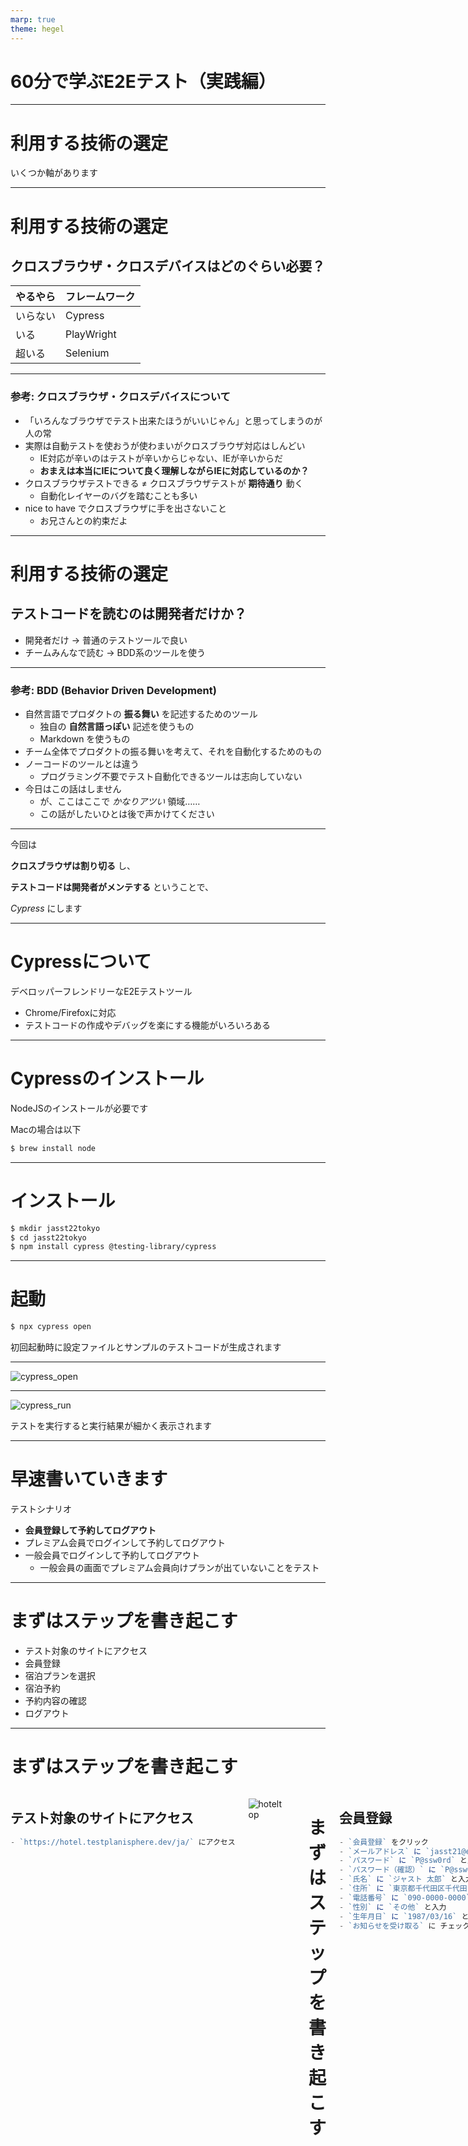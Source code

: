 ```yaml
---
marp: true
theme: hegel
---
```


# 60分で学ぶE2Eテスト（実践編）

---

# 利用する技術の選定

いくつか軸があります

---

# 利用する技術の選定

## クロスブラウザ・クロスデバイスはどのぐらい必要？

やるやら | フレームワーク
---|---
いらない | Cypress
いる | PlayWright
超いる | Selenium

---
### 参考: クロスブラウザ・クロスデバイスについて

- 「いろんなブラウザでテスト出来たほうがいいじゃん」と思ってしまうのが人の常
- 実際は自動テストを使おうが使わまいがクロスブラウザ対応はしんどい
  - IE対応が辛いのはテストが辛いからじゃない、IEが辛いからだ
  - **おまえは本当にIEについて良く理解しながらIEに対応しているのか？**
- クロスブラウザテストできる ≠ クロスブラウザテストが **期待通り** 動く
  - 自動化レイヤーのバグを踏むことも多い
- nice to have でクロスブラウザに手を出さないこと
  - お兄さんとの約束だよ

---

# 利用する技術の選定

## テストコードを読むのは開発者だけか？

- 開発者だけ → 普通のテストツールで良い
- チームみんなで読む → BDD系のツールを使う

---
### 参考: BDD (Behavior Driven Development)

- 自然言語でプロダクトの **振る舞い** を記述するためのツール
  - 独自の **自然言語っぽい** 記述を使うもの
  - Markdown を使うもの
- チーム全体でプロダクトの振る舞いを考えて、それを自動化するためのもの
- ノーコードのツールとは違う
  - プログラミング不要でテスト自動化できるツールは志向していない
- 今日はこの話はしません
  - が、ここはここで *かなりアツい* 領域……
  - この話がしたいひとは後で声かけてください

---

今回は

**クロスブラウザは割り切る** し、

**テストコードは開発者がメンテする** ということで、

*Cypress* にします

---

# Cypressについて

デベロッパーフレンドリーなE2Eテストツール

- Chrome/Firefoxに対応
- テストコードの作成やデバッグを楽にする機能がいろいろある

---

# Cypressのインストール

NodeJSのインストールが必要です

Macの場合は以下

```bash
$ brew install node
```

---

# インストール

```bash
$ mkdir jasst22tokyo
$ cd jasst22tokyo
$ npm install cypress @testing-library/cypress
```

---

# 起動

```bash
$ npx cypress open
```

初回起動時に設定ファイルとサンプルのテストコードが生成されます

---

![cypress_open](./images/cypress_open.png)

---

![cypress_run](./images/cypress_run.png)

テストを実行すると実行結果が細かく表示されます

---

# 早速書いていきます

テストシナリオ

- **会員登録して予約してログアウト**
- プレミアム会員でログインして予約してログアウト
- 一般会員でログインして予約してログアウト
  - 一般会員の画面でプレミアム会員向けプランが出ていないことをテスト

---

# まずはステップを書き起こす

- テスト対象のサイトにアクセス
- 会員登録
- 宿泊プランを選択
- 宿泊予約
- 予約内容の確認
- ログアウト

---

# まずはステップを書き起こす

<div class="columns">
<div>

## テスト対象のサイトにアクセス

```js
- `https://hotel.testplanisphere.dev/ja/` にアクセス
```

</div>
<div>

![hoteltop](images/hoteltop.png)

</div>

---

# まずはステップを書き起こす

<div class="columns">

<div>

## 会員登録

```js
- `会員登録` をクリック
- `メールアドレス` に `jasst21@example.com` と入力
- `パスワード` に `P@ssw0rd` と入力
- `パスワード（確認）` に `P@ssw0rd` と入力
- `氏名` に `ジャスト 太郎` と入力
- `住所` に `東京都千代田区千代田1-1-1` と入力
- `電話番号` に `090-0000-0000` と入力
- `性別` に `その他` と入力
- `生年月日` に `1987/03/16` と入力
- `お知らせを受け取る` に チェックを入れる
```

<!--
- `メニューバー` の `会員登録` をクリック
- `会員登録フォーム` の `メールアドレス` に `jasst21@example.com` と入力
- `会員登録フォーム` の `パスワード` に `P@ssw0rd` と入力
- `会員登録フォーム` の `パスワード（確認）` に `P@ssw0rd` と入力
- `会員登録フォーム` の `氏名` に `ジャスト 太郎` と入力
- `会員登録フォーム` の `住所` に `東京都千代田区千代田1-1-1` と入力
- `会員登録フォーム` の `電話番号` に `090-0000-0000` と入力
- `会員登録フォーム` の `性別` に `その他` と入力
- `会員登録フォーム` の `生年月日` に `1987/03/16` と入力
- `会員登録フォーム` の `お知らせを受け取る` に チェックを入れる
 -->

</div>
<div>

![register](images/register.png)

</div>
</div>

---

# まずはステップを書き起こす

<div class="columns">

<div>

## 宿泊プランの選択

```js
- `宿泊予約` をクリック
- `このプランで予約` をクリック
```

<!--
- `メニューバー` の `宿泊予約` をクリック
- `素泊まり` を含む `宿泊プラン` の
  `このプランで予約` をクリック
 -->

</div>
<div>

![select-plan](images/select-plan.png)

</div>

---

# まずはステップを書き起こす

<div class="columns">

<div>

## 宿泊予約

```js
- `宿泊日` に `2022/03/16` を入力
- `宿泊数` に `3` と入力
- `人数` に `2` と入力
- `朝食バイキング` にチェックを入れる
- `氏名` が `ジャスト 太郎` であることを確認
- `確認のご連絡` に `メールでのご連絡` を選択
- `ご要望・ご連絡事項等ありましたらご記入ください` に
  `朝食はお部屋まで\n持ってきてください` と入力
- `予約内容を確認する` をクリック
```

</div>
<div>

![reserve](images/reserve.png)

</div>
</div>

---

# まずはステップを書き起こす

<div class="columns">

<div>

## 予約内容の確認

```js
- `合計 5,500円（税込み）` と表示されていることを確認
- `素泊まり` と表示されていることを確認
- `期間` に `2022年2月9日 〜 2022年2月10日 1泊` と
  表示されていることを確認
- `人数` に `1名様` と表示されていることを確認
- `追加プラン` に `なし` と表示されていることを確認
- `人数` に `1名様` と表示されていることを確認
- `お名前` に `ジャスト 太郎` と表示されていることを確認
- `確認のご連絡` に `希望しない` と表示されていることを確認
- `ご要望・ご連絡事項等` に
  `朝食はお部屋まで\n持ってきてください` と
  表示されていることを確認
- `この内容で予約する` をクリック
- `予約を完了しました` と
  表示されていることを確認
- `閉じる` をクリック
```

</div>
<div>

![reserve-confirmation](images/reserve-confirmation.png)

</div>

---

# まずはステップを書き起こす

## ログアウト

```js
- `ログアウト` をクリック
- `ログアウト` が表示されていないことを確認
- `ログイン` が表示されていることを確認
```

<!--

- `メニューバー` の `ログアウト` をクリック
- `メニューバー` に `ログアウト` が表示されていないことを確認
- `メニューバー` に `ログイン` が表示されていることを確認 -->

---

# テストコードを書いてみよう


`smoke_test.js` を作成

```js
describe('スモークテスト', () => {
  it('会員登録して予約してログアウト', () => {
    // ここにテストコードを書いていきます
  })
})
```

---

# テストコードを書いてみよう

## テスト対象のサイトにアクセス

```js
cy.visit("https://hotel.testplanisphere.dev/ja/index.html");
```

ここは簡単ですね

---

# テストコードを書いてみよう


<div class="columns">

<div>

## 会員登録画面に遷移

```js
- `会員登録` をクリック
```

</div>
<div>

Cypressでは `contain()` を使って
特定の文字を含む要素を指定できる

```js
cy.contain('会員登録').click
```


</div>
</div>

---


# あいまいな指定を減らす

<div class="columns">
<div>

![](images/account-registration.png)

</div>
<div>

```js
- `会員登録` をクリック
```

- 「会員登録」という文字は2箇所
- どちらをクリックする？

</div>
</div>

---

# あいまいな指定を減らす

1. サイトの構造を使う
   1. `メニューバー` の中の `会員登録` をクリック
2. 要素のセマンティクスを使う
   1. `会員登録` リンクをクリック

併用することもできる

---

# サイトの構造を使ってテストを書く

`within` を使うと、「xxの中のyy」という構造を表現できる

```js
within('nav', () => {
  cy.contain('会員登録').click
})
```

---

